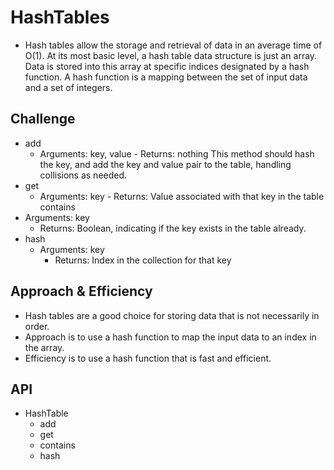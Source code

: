 # HashTables

- Hash tables allow the storage and retrieval of data in an average time of O(1). At its most basic level, a hash table data structure is just an array. Data is stored into this array at specific indices designated by a hash function. A hash function is a mapping between the set of input data and a set of integers.

## Challenge

- add
  - Arguments: key, value - Returns: nothing
    This method should hash the key, and add the key and value pair to the table, handling collisions as needed.
- get
  - Arguments: key - Returns: Value associated with that key in the table
    contains
- Arguments: key
  - Returns: Boolean, indicating if the key exists in the table already.
- hash
  - Arguments: key
    - Returns: Index in the collection for that key

## Approach & Efficiency

- Hash tables are a good choice for storing data that is not necessarily in order.
- Approach is to use a hash function to map the input data to an index in the array.
- Efficiency is to use a hash function that is fast and efficient.

## API

- HashTable
  - add
  - get
  - contains
  - hash

